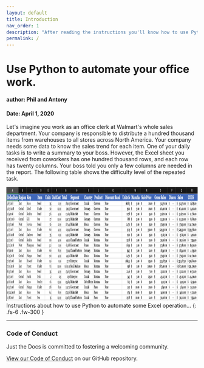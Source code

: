 ```yaml
---
layout: default
title: Introduction
nav_order: 1
description: "After reading the instructions you'll know how to use Python to automate some basic operation in Microsoft Excel 2016."
permalink: /
---
```


# Use Python to automate your office work.

#### author: Phil and Antony
#### Date: April 1, 2020

Let's imagine you work as an office clerk at Walmart's whole sales department. Your company is responsible to distribute a hundred thousand items from warehouses to all stores across North America. Your company needs some data to know the sales trend for each item. One of your daily tasks is to write a summary to your boss. However, the Excel sheet you received from coworkers has one hundred thousand rows, and each row has twenty columns. Your boss told you only a few columns are needed in the report. The following table shows the difficulty level of the repeated task.
<div class="imageContainer">
    <img src="./assets/images/sample_table.png" alt="sample_table" width = "800px" height="300px">
</div>
Instructions about how to use Python to automate some Excel operation...
{: .fs-6 .fw-300 }




---






### Code of Conduct

Just the Docs is committed to fostering a welcoming community.

[View our Code of Conduct](https://github.com/pmarsceill/just-the-docs/tree/master/CODE_OF_CONDUCT.md) on our GitHub repository.
